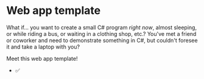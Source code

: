 # Web app template

What if... you want to create a small C# program *right now*, almost sleeping, or while riding a bus, or waiting in a clothing shop, etc.? You've met a friend or coworker and need to demonstrate something in C#, but couldn't foresee it and take a laptop with you?

Meet this web app template!
- ✅ 
